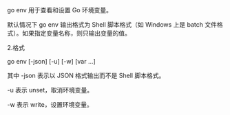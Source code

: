 go env 用于查看和设置 Go 环境变量。

默认情况下 go env 输出格式为 Shell 脚本格式（如 Windows 上是 batch 文件格式）。如果指定变量名称，则只输出变量的值。

2.格式

go env [-json] [-u] [-w] [var ...]

其中 -json 表示以 JSON 格式输出而不是 Shell 脚本格式。

-u 表示 unset，取消环境变量。

-w 表示 write，设置环境变量。
